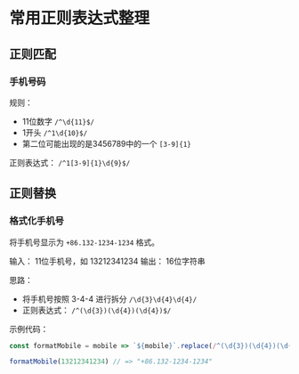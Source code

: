 # 常用正则表达式整理

## 正则匹配

### 手机号码

规则：
- 11位数字 `/^\d{11}$/`
- 1开头 `/^1\d{10}$/`
- 第二位可能出现的是3456789中的一个 `[3-9]{1}`

正则表达式： `/^1[3-9]{1}\d{9}$/`


## 正则替换

### 格式化手机号

将手机号显示为 `+86.132-1234-1234` 格式。

输入： 11位手机号，如 13212341234
输出： 16位字符串

思路：

- 将手机号按照 3-4-4 进行拆分 `/\d{3}\d{4}\d{4}/`
- 正则表达式： `/^(\d{3})(\d{4})(\d{4})$/`

示例代码：

```js
const formatMobile = mobile => `${mobile}`.replace(/^(\d{3})(\d{4})(\d{4})$/, '+86.$1-$2-$3');

formatMobile(13212341234) // => "+86.132-1234-1234"
```
